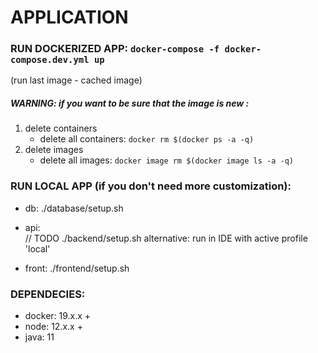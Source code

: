 # APPLICATION

### RUN DOCKERIZED APP: ```docker-compose -f docker-compose.dev.yml up```
 (run last image - cached image)
 
 ##### WARNING: if you want to be sure that the image is new : 
 
 1. delete containers 
    - delete all containers: ```docker rm $(docker ps -a -q)``` 
 2. delete images
    - delete all images: ```docker image rm $(docker image ls -a -q)``` 

### RUN LOCAL APP (if you don't need more customization):
   - db:
    ./database/setup.sh
   
   - api:  
   // TODO 
    ./backend/setup.sh
   alternative:
    run in IDE with active profile 'local' 
   
   - front: ./frontend/setup.sh

### DEPENDECIES:
- docker: 19.x.x +
- node: 12.x.x +
- java: 11
